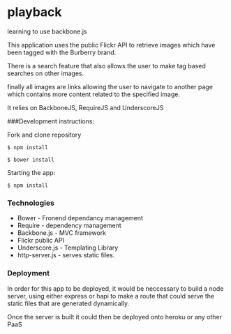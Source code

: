 # playback


learning to use backbone.js

This application uses the public Flickr API to retrieve images which have been tagged with the Burberry brand. 

There is a search feature that also allows the user to make tag based searches on other images.

finally all images are links allowing the user to navigate to another page which contains more content related to the specified image. 

It relies on BackboneJS, RequireJS and UnderscoreJS

###Development instructions: 

Fork and clone repository 

	$ npm install 

	$ bower install 

Starting the app: 

	$ npm install 

### Technologies 

* Bower - Fronend dependancy management 
* Require - dependency management 
* Backbone.js - MVC framework 
* Flickr public API
* Underscore.js - Templating Library 
* http-server.js - serves static files.


### Deployment 

In order for this app to be deployed, it would be neccessary to build a node server, using either express or hapi to make a route that could serve the static files that are generated dynamically. 

Once the server is built it could then be deployed onto heroku or any other PaaS
